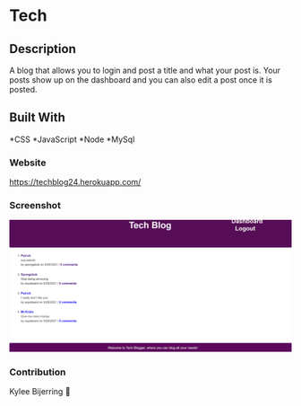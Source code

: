 # Tech

## Description
A blog that allows you to login and post a title and what your post is. Your posts show up on the dashboard and you can also edit a post once it is posted.

## Built With
 *CSS
 *JavaScript
 *Node
 *MySql
 
### Website
https://techblog24.herokuapp.com/

### Screenshot
![](Screenshot(25).png)

### Contribution
Kylee Bijerring 👻
